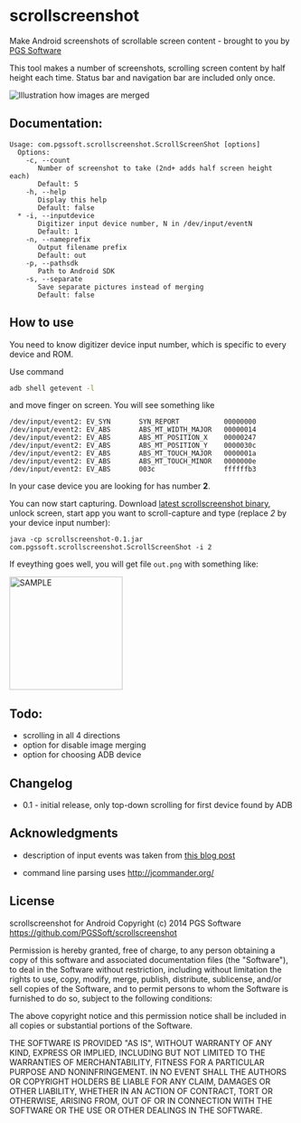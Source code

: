 scrollscreenshot
================

Make Android screenshots of scrollable screen content - brought to you by [PGS Software](http://www.pgs-soft.com)


This tool makes a number of screenshots, scrolling screen content by half height each time. Status bar and navigation bar are included only once.

![Illustration how images are merged](https://github.com/PGSSoft/scrollscreenshot/blob/master/illustration.png "Illustration how images are merged")


Documentation:
--------------

```
Usage: com.pgssoft.scrollscreenshot.ScrollScreenShot [options]
  Options:
    -c, --count
       Number of screenshot to take (2nd+ adds half screen height each)
       Default: 5
    -h, --help
       Display this help
       Default: false
  * -i, --inputdevice
       Digitizer input device number, N in /dev/input/eventN
       Default: 1
    -n, --nameprefix
       Output filename prefix
       Default: out
    -p, --pathsdk
       Path to Android SDK
    -s, --separate
       Save separate pictures instead of merging
       Default: false

```



How to use
----------

You need to know digitizer device input number, which is specific to every device and ROM.

Use command 
```sh
adb shell getevent -l
```
and move finger on screen. You will see something like
```
/dev/input/event2: EV_SYN       SYN_REPORT           00000000
/dev/input/event2: EV_ABS       ABS_MT_WIDTH_MAJOR   00000014
/dev/input/event2: EV_ABS       ABS_MT_POSITION_X    00000247
/dev/input/event2: EV_ABS       ABS_MT_POSITION_Y    0000030c
/dev/input/event2: EV_ABS       ABS_MT_TOUCH_MAJOR   0000001a
/dev/input/event2: EV_ABS       ABS_MT_TOUCH_MINOR   0000000e
/dev/input/event2: EV_ABS       003c                 ffffffb3
```
In your case device you are looking for has number **2**.


You can now start capturing. Download [latest scrollscreenshot binary](https://github.com/PGSSoft/scrollscreenshot/blob/master/binaries/scrollscreenshot-latest.jar), unlock screen, start app you want to scroll-capture and type (replace *2* by your device input number): 

```
java -cp scrollscreenshot-0.1.jar com.pgssoft.scrollscreenshot.ScrollScreenShot -i 2
```

If eveything goes well, you will get file `out.png` with something like:

<img src="https://github.com/PGSSoft/scrollscreenshot/blob/master/sample.png" alt="SAMPLE" width="200">


Todo:
-----

* scrolling in all 4 directions
* option for disable image merging
* option for choosing ADB device


Changelog
---------

* 0.1 - initial release, only top-down scrolling for first device found by ADB


Acknowledgments
---------------

* description of input events was taken from
[this blog post](http://ktnr74.blogspot.com/2013/06/emulating-touchscreen-interaction-with.html)

* command line parsing uses http://jcommander.org/



License
----

scrollscreenshot for Android
Copyright (c) 2014 PGS Software
https://github.com/PGSSoft/scrollscreenshot

Permission is hereby granted, free of charge, to any person obtaining a copy of this software and associated
documentation files (the "Software"), to deal in the Software without restriction, including without limitation
the rights to use, copy, modify, merge, publish, distribute, sublicense, and/or sell copies of the Software, and
to permit persons to whom the Software is furnished to do so, subject to the following conditions:

The above copyright notice and this permission notice shall be included in all copies or substantial portions
of the Software.

THE SOFTWARE IS PROVIDED "AS IS", WITHOUT WARRANTY OF ANY KIND, EXPRESS OR IMPLIED, INCLUDING BUT NOT LIMITED TO
THE WARRANTIES OF MERCHANTABILITY, FITNESS FOR A PARTICULAR PURPOSE AND NONINFRINGEMENT. IN NO EVENT SHALL THE
AUTHORS OR COPYRIGHT HOLDERS BE LIABLE FOR ANY CLAIM, DAMAGES OR OTHER LIABILITY, WHETHER IN AN ACTION OF
CONTRACT, TORT OR OTHERWISE, ARISING FROM, OUT OF OR IN CONNECTION WITH THE SOFTWARE OR THE USE OR OTHER DEALINGS
IN THE SOFTWARE.
